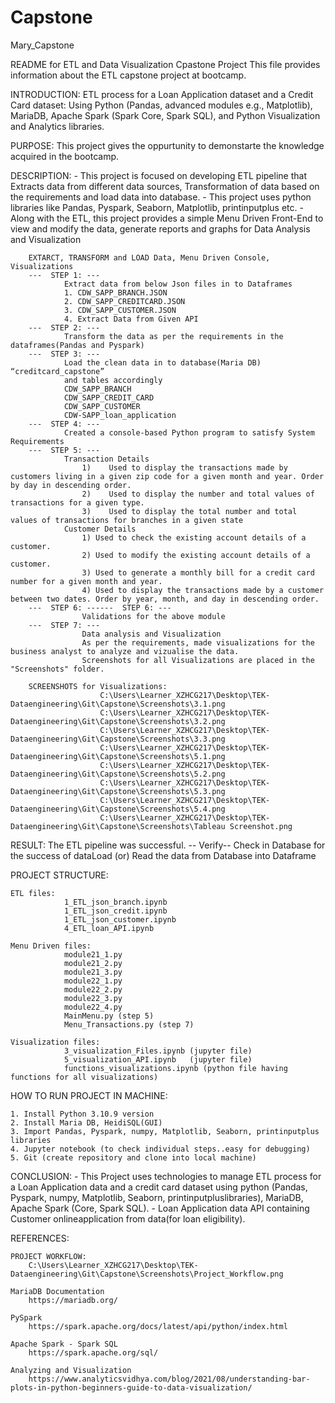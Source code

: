 # Capstone
Mary_Capstone

README for ETL and Data Visualization Cpastone Project
    This file provides information about the ETL capstone project at bootcamp.

INTRODUCTION:
    ETL process for a Loan Application dataset and a Credit Card dataset: 
    Using Python (Pandas, advanced modules e.g., Matplotlib), MariaDB, Apache Spark (Spark Core, Spark SQL), and Python Visualization and Analytics libraries. 

PURPOSE:
    This project gives the oppurtunity to demonstarte the knowledge acquired in the bootcamp.
   
DESCRIPTION:
    - This project is focused on developing ETL pipeline that Extracts data from different data sources, Transformation of data based on the requirements and load data into database.
    - This project uses python libraries like Pandas, Pyspark, Seaborn, Matplotlib, printinputplus etc.
    - Along with the ETL, this project provides a simple Menu Driven Front-End to view and modify the data, generate reports and graphs for Data Analysis and Visualization

        EXTARCT, TRANSFORM and LOAD Data, Menu Driven Console, Visualizations
        ---  STEP 1: ---
                Extract data from below Json files in to Dataframes
                1. CDW_SAPP_BRANCH.JSON
                2. CDW_SAPP_CREDITCARD.JSON
                3. CDW_SAPP_CUSTOMER.JSON
                4. Extract Data from Given API 
        ---  STEP 2: ---
                Transform the data as per the requirements in the dataframes(Pandas and Pyspark)
        ---  STEP 3: ---
                Load the clean data in to database(Maria DB)  “creditcard_capstone”
                and tables accordingly
                CDW_SAPP_BRANCH
                CDW_SAPP_CREDIT_CARD
                CDW_SAPP_CUSTOMER 
                CDW-SAPP_loan_application 
        ---  STEP 4: ---
                Created a console-based Python program to satisfy System Requirements
        ---  STEP 5: ---
                Transaction Details 
                    1)    Used to display the transactions made by customers living in a given zip code for a given month and year. Order by day in descending order.
                    2)    Used to display the number and total values of transactions for a given type.
                    3)    Used to display the total number and total values of transactions for branches in a given state
                Customer Details
                    1) Used to check the existing account details of a customer.
                    2) Used to modify the existing account details of a customer.
                    3) Used to generate a monthly bill for a credit card number for a given month and year.
                    4) Used to display the transactions made by a customer between two dates. Order by year, month, and day in descending order.
        ---  STEP 6: ------  STEP 6: ---
                    Validations for the above module
        ---  STEP 7: ---
                    Data analysis and Visualization
                    As per the requirements, made visualizations for the business analyst to analyze and vizualise the data.
                    Screenshots for all Visualizations are placed in the "Screenshots" folder.

        SCREENSHOTS for Visualizations:
                        C:\Users\Learner_XZHCG217\Desktop\TEK-Dataengineering\Git\Capstone\Screenshots\3.1.png
                        C:\Users\Learner_XZHCG217\Desktop\TEK-Dataengineering\Git\Capstone\Screenshots\3.2.png
                        C:\Users\Learner_XZHCG217\Desktop\TEK-Dataengineering\Git\Capstone\Screenshots\3.3.png
                        C:\Users\Learner_XZHCG217\Desktop\TEK-Dataengineering\Git\Capstone\Screenshots\5.1.png
                        C:\Users\Learner_XZHCG217\Desktop\TEK-Dataengineering\Git\Capstone\Screenshots\5.2.png
                        C:\Users\Learner_XZHCG217\Desktop\TEK-Dataengineering\Git\Capstone\Screenshots\5.3.png
                        C:\Users\Learner_XZHCG217\Desktop\TEK-Dataengineering\Git\Capstone\Screenshots\5.4.png
                        C:\Users\Learner_XZHCG217\Desktop\TEK-Dataengineering\Git\Capstone\Screenshots\Tableau Screenshot.png

RESULT:
        The ETL pipeline was successful.
        -- Verify-- Check in Database for the success of dataLoad (or) Read the data from Database into Dataframe

PROJECT STRUCTURE:
    
    ETL files:
                1_ETL_json_branch.ipynb
                1_ETL_json_credit.ipynb
                1_ETL_json_customer.ipynb
                4_ETL_loan_API.ipynb

    Menu Driven files:
                module21_1.py
                module21_2.py
                module21_3.py
                module22_1.py
                module22_2.py
                module22_3.py
                module22_4.py
                MainMenu.py (step 5)
                Menu_Transactions.py (step 7)

    Visualization files:
                3_visualization_Files.ipynb (jupyter file)
                5_visualization_API.ipynb   (jupyter file)
                functions_visualizations.ipynb (python file having functions for all visualizations)
                
HOW TO RUN PROJECT IN MACHINE:

    1. Install Python 3.10.9 version
    2. Install Maria DB, HeidiSQL(GUI)
    3. Import Pandas, Pyspark, numpy, Matplotlib, Seaborn, printinputplus libraries
    4. Jupyter notebook (to check individual steps..easy for debugging)
    5. Git (create repository and clone into local machine)
    
CONCLUSION:
        - This Project uses technologies to manage ETL process for a Loan Application data and a credit card dataset using python (Pandas, Pyspark, numpy, Matplotlib, Seaborn, printinputpluslibraries), MariaDB, Apache Spark (Core, Spark SQL).
        - Loan Application data API containing Customer onlineapplication from data(for loan eligibility).         

REFERENCES:

    PROJECT WORKFLOW:
        C:\Users\Learner_XZHCG217\Desktop\TEK-Dataengineering\Git\Capstone\Screenshots\Project_Workflow.png
    
    MariaDB Documentation
        https://mariadb.org/

    PySpark
        https://spark.apache.org/docs/latest/api/python/index.html

    Apache Spark - Spark SQL
        https://spark.apache.org/sql/

    Analyzing and Visualization 
        https://www.analyticsvidhya.com/blog/2021/08/understanding-bar-plots-in-python-beginners-guide-to-data-visualization/
